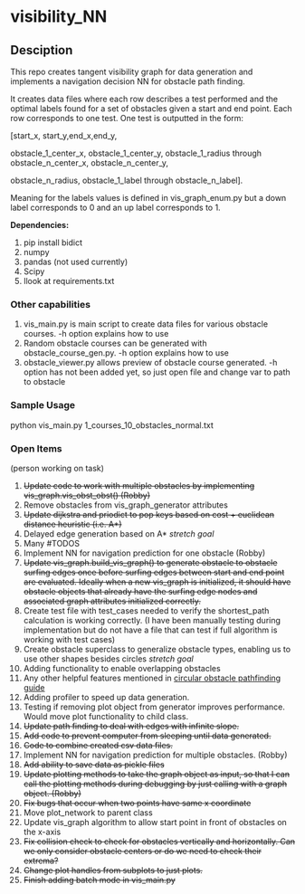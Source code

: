 # visibility_NN

## Desciption
This repo creates tangent visibility graph for data generation and implements a navigation decision NN for obstacle path finding.

It creates data files where each row describes a test performed and the optimal labels found for a set of obstacles given a start and end point.  Each row corresponds to one test.  One test is outputted in the form: 

[start_x, start_y,end_x,end_y,

obstacle_1_center_x, obstacle_1_center_y, obstacle_1_radius through obstacle_n_center_x, obstacle_n_center_y, 

obstacle_n_radius, obstacle_1_label through obstacle_n_label].

Meaning for the labels values is defined in vis_graph_enum.py but a down label corresponds to 0 and an up label corresponds to 1. 

**Dependencies:**
1. pip install bidict
2. numpy
3. pandas (not used currently)
4. Scipy
5. llook at requirements.txt

### Other capabilities
1. vis_main.py is main script to create data files for various obstacle courses.  -h option explains how to use
2. Random obstacle courses can be generated with obstacle_course_gen.py. -h option explains how to use
3. obstacle_viewer.py allows preview of obstacle course generated.  -h option has not been added yet, so just open file and change var to path to obstacle

### Sample Usage
python vis_main.py 1_courses_10_obstacles_normal.txt
### Open Items

(person working on task)
1. ~~Update code to work with multiple obstacles by implementing vis_graph.vis_obst_obst() (Robby)~~
2. Remove obstacles from vis_graph_generator attributes
3. ~~Update dijkstra and priodict to pop keys based on cost + euclidean distance heuristic (i.e. A*)~~
4. Delayed edge generation based on A* _stretch goal_
5. Many #TODOS
6. Implement NN for navigation prediction for one obstacle (Robby)
7. ~~Update vis_graph.build_vis_graph() to generate obstacle to obstacle surfing edges once before surfing edges between start and end point are evaluated.  Ideally when a new vis_graph is initialized, it should have obstacle objects that already have the surfing edge nodes and associated graph attributes initialized correctly.~~
8. Create test file with test_cases needed to verify the shortest_path calculation is working correctly. (I have been manually testing during implementation but do not have a file that can test if full algorithm is working with test cases)
9. Create obstacle superclass to generalize obstacle types, enabling us to use other shapes besides circles _stretch goal_
10. Adding functionality to enable overlapping obstacles
11. Any other helpful features mentioned in [circular obstacle pathfinding guide](https://redblobgames.github.io/circular-obstacle-pathfinding/)
12. Adding profiler to speed up data generation.
13. Testing if removing plot object from generator improves performance. Would move plot functionality to child class.
14. ~~Update path finding to deal with edges with infinite slope.~~
15. ~~Add code to prevent computer from sleeping until data generated.~~
16. ~~Code to combine created csv data files.~~
17. Implement NN for navigation prediction for multiple obstacles. (Robby)
18. ~~Add ability to save data as pickle files~~
19. ~~Update plotting methods to take the graph object as input, so that I can call the plotting methods during debugging by just calling with a graph object. (Robby)~~
20. ~~Fix bugs that occur when two points have same x coordinate~~
21. Move plot_network to parent class
22. Update vis_graph algorithm to allow start point in front of obstacles on the x-axis
23. ~~Fix collision check to check for obstacles vertically and horizontally.  Can we only consider obstacle centers or do we need to check their extrema?~~
24. ~~Change plot handles from subplots to just plots.~~
25. ~~Finish adding batch mode in vis_main.py~~
